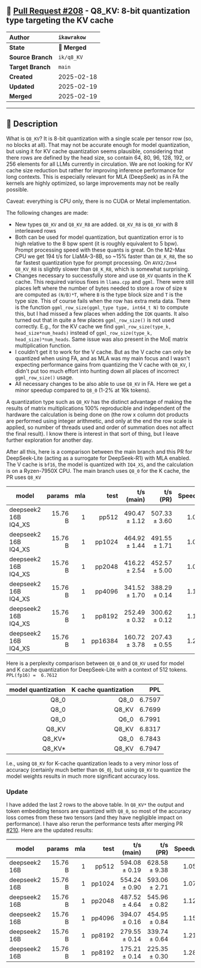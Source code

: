 ## 🔀 [Pull Request #208](https://github.com/ikawrakow/ik_llama.cpp/pull/208) - Q8_KV: 8-bit quantization type targeting the KV cache

| **Author** | `ikawrakow` |
| :--- | :--- |
| **State** | 🔀 **Merged** |
| **Source Branch** | `ik/q8_KV` |
| **Target Branch** | `main` |
| **Created** | 2025-02-18 |
| **Updated** | 2025-02-19 |
| **Merged** | 2025-02-19 |

---

## 📄 Description

What is `Q8_KV`? It is 8-bit quantization with a single scale per tensor row (so, no blocks at all). That may not be accurate enough for model quantization, but using it for KV cache quantization seems plausible, considering that there rows are defined by the head size, so contain 64, 80, 96, 128, 192, or 256 elements for all LLMs currently in circulation. We are not looking for KV cache size reduction but rather for improving inference performance for long contexts. This is especially relevant for MLA (DeepSeek) as in FA the kernels are highly optimized, so large improvements may not be really possible.

Caveat: everything is CPU only, there is no CUDA or Metal implementation.

The following changes are made:
* New types `Q8_KV` and `Q8_KV_R8` are added. `Q8_KV_R8` is `Q8_KV` with 8 interleaved rows
* Both can be used for model quantization, but quantization error is to high relative to the 8 bpw spent (it is roughly equivalent to 5 bpw). Prompt processing speed with these quants is great. On the M2-Max CPU we get 194 t/s for LlaMA-3-8B, so ~15% faster than `Q8_K_R8`, the so far fastest quantization type for prompt processing. On `AVX2/Zen4`   `Q8_KV_R8` is slightly slower than `Q8_K_R8`, which is somewhat surprising.
* Changes necessary to successfully store and use `Q8_KV` quants in the K cache. This required various fixes in `llama.cpp` and `ggml`. There were still places left where the number of bytes needed to store a row of size `N` are computed as `(N/B)*T`, where `B` is the type block size and `T` is the type size. This of course fails when the row has extra meta data. There is the function `ggml_row_size(ggml_type type, int64_t N)` to compute this, but I had missed a few places when adding the `IQK` quants. It also turned out that in quite a few places `ggml_row_size()` is not used correctly. E.g., for the KV cache we find `ggml_row_size(type_k, head_size*num_heads)` instead of `ggml_row_size(type_k, head_size)*num_heads`. Same issue was also present in the MoE matrix multiplication function.
* I couldn't get it to work for the V cache. But as the V cache can only be quantized when using FA, and as MLA was my main focus and I wasn't expecting performance gains from quantizing the V cache with `Q8_KV`, I didn't put too much effort into hunting down all places of incorrect `ggml_row_size()` usage.
* All necessary changes to be also able to use `Q8_KV` in FA. Here we get a minor speedup compared to `Q8_0` (1-2% at 16k tokens).

A quantization type such as `Q8_KV` has the distinct advantage of making the results of matrix multiplications 100% reproducible and independent of the hardware the calculation is being done on (the row x column dot products are performed using integer arithmetic, and only at the end the row scale is applied, so number of threads used and order of summation does not affect the final result). I know there is interest in that sort of thing, but I leave further exploration for another day.  

After all this, here is a comparison between the main branch and this PR for DeepSeek-Lite (acting as a surrogate for DeepSeek-R1) with MLA enabled. The V cache is `bf16`, the model is quantized with `IQ4_XS`, and the calculation is on a Ryzen-7950X CPU. The main branch uses `Q8_0` for the K cache, the PR uses `Q8_KV` 

| model                 |     params | mla |          test |   t/s (main)     |   t/s (PR)       |  Speedup |
| --------------------- | ---------: | --: | ------------: | ---------------: | ---------------: | -------: |
| deepseek2 16B IQ4_XS  |    15.76 B |   1 |         pp512 |    490.47 ± 1.12 |    507.33 ± 3.60 |  1.034   |   
| deepseek2 16B IQ4_XS  |    15.76 B |   1 |        pp1024 |    464.92 ± 1.44 |    491.55 ± 1.71 |  1.057   |
| deepseek2 16B IQ4_XS  |    15.76 B |   1 |        pp2048 |    416.22 ± 2.54 |    452.57 ± 5.00 |  1.087   |
| deepseek2 16B IQ4_XS  |    15.76 B |   1 |        pp4096 |    341.52 ± 1.70 |    388.29 ± 0.14 |  1.137   |
| deepseek2 16B IQ4_XS  |    15.76 B |   1 |        pp8192 |    252.49 ± 0.32 |    300.62 ± 0.12 |  1.191   |
| deepseek2 16B IQ4_XS  |    15.76 B |   1 |       pp16384 |    160.72 ± 3.78 |    207.43 ± 0.55 |  1.291   |

Here is a perplexity comparison between `Q8_0` and `Q8_KV` used for model and K cache quantization for DeepSeek-Lite with a context of 512 tokens. `PPL(fp16) =  6.7612`

| model quantization | K cache quantization | PPL |
| ----: | ---: | ---: |
| Q8_0 | Q8_0 | 6.7597 |
| Q8_0 | Q8_KV | 6.7699 |
| Q8_0 | Q6_0 | 6.7991 |
| Q8_KV | Q8_KV | 6.8317 |
| Q8_KV* | Q8_0 | 6.7843 |
| Q8_KV* | Q8_KV | 6.7947 |

I.e., using `Q8_KV` for K-cache quantization leads to a very minor loss of accuracy (certainly much better than `Q6_0`), but using `Q8_KV` to quantize the model weights results in much more significant accuracy loss. 

### Update

I have added the last 2 rows to the above table. In `Q8_KV*` the output and token embedding tensors are quantized with `Q8_0`, so most of the accuracy loss comes from these two tensors (and they have negligible impact on performance). I have also rerun the performance tests after merging PR [#210](https://github.com/ikawrakow/ik_llama.cpp/issues/210). Here are the updated results:

| model          |     params | mla |          test |     t/s (main)   |    t/s (PR)      |  Speedup  |
| -------------- | ---------: | --: | ------------: | ---------------: | ---------------: | --------: |
| deepseek2 16B  |    15.76 B |   1 |         pp512 |    594.08 ± 0.19 |    628.58 ± 9.38 |  1.058    |   
| deepseek2 16B  |    15.76 B |   1 |        pp1024 |    554.24 ± 0.90 |    593.06 ± 2.71 |  1.070    |
| deepseek2 16B  |    15.76 B |   1 |        pp2048 |    487.52 ± 4.64 |    545.96 ± 0.82 |  1.120    |
| deepseek2 16B  |    15.76 B |   1 |        pp4096 |    394.07 ± 0.16 |    454.95 ± 0.84 |  1.154    |
| deepseek2 16B  |    15.76 B |   1 |        pp8192 |    279.55 ± 0.14 |    339.74 ± 0.64 |  1.215    |
| deepseek2 16B  |    15.76 B |   1 |        pp8192 |    175.21 ± 0.14 |    225.35 ± 0.30 |  1.286    |